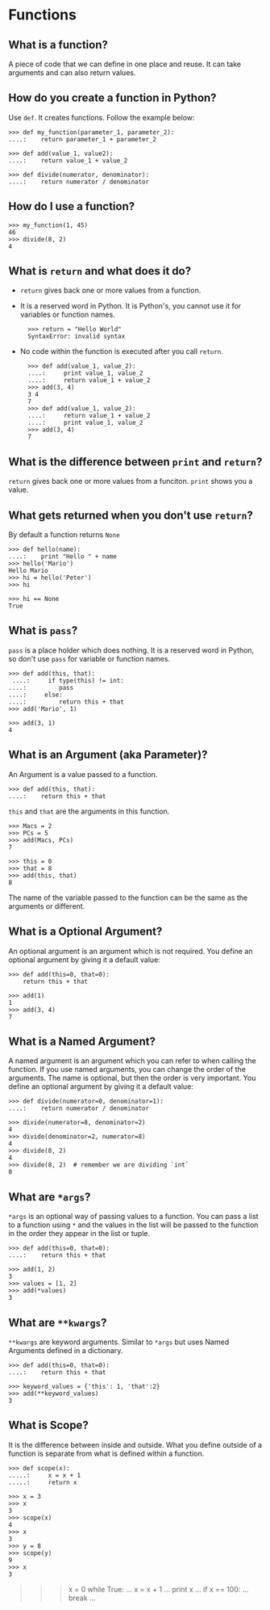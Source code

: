 # Functions

## What is a function?

A piece of code that we can define in one place and reuse.  It can take arguments and can also return values.


## How do you create a function in Python?
Use `def`. It creates functions. 
Follow the example below:

    >>> def my_function(parameter_1, parameter_2):
    ....:    return parameter_1 + parameter_2

    >>> def add(value_1, value2):
    ....:    return value_1 + value_2

    >>> def divide(numerator, denominator):
    ....:    return numerator / denominator


## How do I use a function?

    >>> my_function(1, 45)
    46
    >>> divide(8, 2)
    4


## What is `return` and what does it do?
- `return` gives back one or more values from a function.
- It is a reserved word in Python. It is Python's, you cannot use it for variables or function names.

        >>> return = "Hello World"
        SyntaxError: invalid syntax

- No code within the function is executed after you call `return`.

        >>> def add(value_1, value_2):
        ....:     print value_1, value_2
        ....:     return value_1 + value_2
        >>> add(3, 4)
        3 4
        7
        >>> def add(value_1, value_2):
        ....:     return value_1 + value_2
        ....:     print value_1, value_2
        >>> add(3, 4)
        7


## What is the difference between `print` and `return`?
`return` gives back one or more values from a funciton.
`print` shows you a value.


## What gets returned when you don't use `return`?
By default a function returns `None`


    >>> def hello(name):
    ....:    print "Hello " + name
    >>> hello('Mario')
    Hello Mario
    >>> hi = hello('Peter')
    >>> hi

    >>> hi == None
    True


## What is `pass`?
`pass` is a place holder which does nothing.
It is a reserved word in Python, so don't use `pass` for variable or function names.

	>>> def add(this, that):
  	 ....:     if type(this) != int:
   	....:         pass
   	....:     else:
   	....:         return this + that
   	>>> add('Mario', 1)

   	>>> add(3, 1)
   	4


## What is an Argument (aka Parameter)?
An Argument is a value passed to a function.

    >>> def add(this, that):
    ....:    return this + that

`this` and `that` are the arguments in this function.

    >>> Macs = 2
    >>> PCs = 5
    >>> add(Macs, PCs)
    7

    >>> this = 0
    >>> that = 8
    >>> add(this, that)
    8

The name of the variable passed to the function can be the same as the arguments or different.


## What is a Optional Argument?
An optional argument is an argument which is not required.
You define an optional argument by giving it a default value:

    >>> def add(this=0, that=0):
        return this + that

    >>> add(1)
    1
    >>> add(3, 4)
    7

## What is a Named Argument?
A named argument is an argument which you can refer to when calling the function.
If you use named arguments, you can change the order of the arguments.
The name is optional, but then the order is very important.
You define an optional argument by giving it a default value:


    >>> def divide(numerator=0, denominator=1):
    ....:    return numerator / denominator

    >>> divide(numerator=8, denominator=2)
    4
    >>> divide(denominator=2, numerator=8)
    4
    >>> divide(8, 2)
    4
    >>> divide(8, 2)  # remember we are dividing `int`
    0


## What are `*args`?
`*args` is an optional way of passing values to a function. You can pass a list to a function using `*` and the values in the list will be passed to the function in the order they appear in the list or tuple.

    >>> def add(this=0, that=0):
    ....:    return this + that

    >>> add(1, 2)
    3
    >>> values = [1, 2]
    >>> add(*values)
    3

## What are `**kwargs`?
`**kwargs` are keyword arguments. Similar to `*args` but uses Named Arguments defined in a dictionary.

    >>> def add(this=0, that=0):
    ....:    return this + that

    >>> keyword_values = {'this': 1, 'that':2}
    >>> add(**keyword_values)
    3

## What is Scope?
It is the difference between inside and outside. What you define outside of a function is separate from what is defined within a function.

    >>> def scope(x):
    .....:     x = x + 1
    .....:     return x

    >>> x = 3
    >>> x
    3
    >>> scope(x)
    4
    >>> x
    3
    >>> y = 8
    >>> scope(y)
    9
    >>> x
    3



>>> x = 0
>>> while True:
...     x = x + 1
...     print x
...     if x == 100:
...             break
... 
